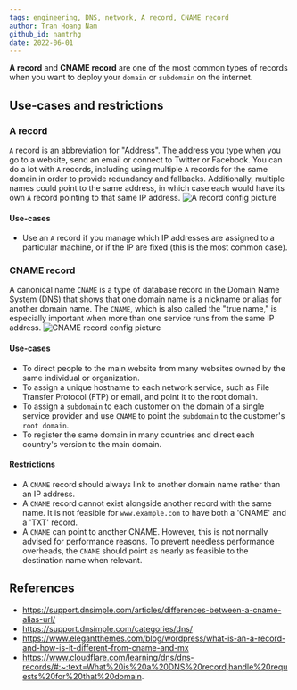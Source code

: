 ```yaml
---
tags: engineering, DNS, network, A record, CNAME record
author: Tran Hoang Nam
github_id: namtrhg
date: 2022-06-01
---
```

 **A record** and **CNAME record** are one of the most common types of records when you want to deploy your `domain` or `subdomain` on the internet.
 
 ## Use-cases and restrictions
### A record
`A` record is an abbreviation for "Address". The address you type when you go to a website, send an email or connect to Twitter or Facebook.
You can do a lot with `A` records, including using multiple `A` records for the same domain in order to provide redundancy and fallbacks. Additionally, multiple names could point to the same address, in which case each would have its own `A` record pointing to that same IP address.
![A record config picture](https://www.elegantthemes.com/blog/wp-content/uploads/2020/09/a-record-example.jpg)
#### Use-cases
-   Use an  `A`  record if you manage which IP addresses are assigned to a particular machine, or if the IP are fixed (this is the most common case).

### CNAME record
A canonical name `CNAME` is a type of database record in the Domain Name System (DNS) that shows that one domain name is a nickname or alias for another domain name. The `CNAME`, which is also called the "true name," is especially important when more than one service runs from the same IP address.
![CNAME record config picture](https://www.elegantthemes.com/blog/wp-content/uploads/2020/09/cname-example-1024x305.jpg)
#### Use-cases
- To direct people to the main website from many websites owned by the same individual or organization.
- To assign a unique hostname to each network service, such as File Transfer Protocol (FTP) or email, and point it to the root domain.
- To assign a `subdomain` to each customer on the domain of a single service provider and use `CNAME` to point the `subdomain` to the customer's `root domain`.
- To register the same domain in many countries and direct each country's version to the main domain.
#### Restrictions
- A `CNAME` record should always link to another domain name rather than an IP address.
- A `CNAME` record cannot exist alongside another record with the same name. It is not feasible for `www.example.com` to have both a 'CNAME' and a 'TXT' record.
- A `CNAME` can point to another CNAME. However, this is not normally advised for performance reasons. To prevent needless performance overheads, the `CNAME` should point as nearly as feasible to the destination name when relevant.
## References

 - https://support.dnsimple.com/articles/differences-between-a-cname-alias-url/
 - https://support.dnsimple.com/categories/dns/
 - https://www.elegantthemes.com/blog/wordpress/what-is-an-a-record-and-how-is-it-different-from-cname-and-mx
 - https://www.cloudflare.com/learning/dns/dns-records/#:~:text=What%20is%20a%20DNS%20record,handle%20requests%20for%20that%20domain.
